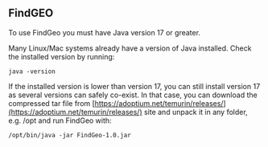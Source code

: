 ## FindGEO


To use FindGeo you must have Java version 17 or greater.

Many Linux/Mac systems already have a version of Java installed. Check the installed version by running: 

```
java -version
```

If the installed version is lower than version 17, you can still install version 17 as several versions can safely co-exist.
In that case, you can download the compressed tar file from [https://adoptium.net/temurin/releases/](https://adoptium.net/temurin/releases/) site and unpack it in any folder, e.g. /opt and run FindGeo with:

```
/opt/bin/java -jar FindGeo-1.0.jar
```
